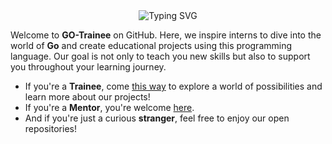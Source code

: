 <div align=center>
    <img src="https://readme-typing-svg.herokuapp.com?font=Fira+Code&size=30&pause=1000&color=00ADD8&center=true&width=700&lines=Welcome to GO-Trainee;Boost your efficiency;Unlock peak learning performance;Maximize the potential;Empower your journey;Accelerate the success" alt="Typing SVG" />
</div>

Welcome to **GO-Trainee** on GitHub. Here, we inspire interns to dive into the world of **Go** and create educational projects using this programming language. Our goal is not only to teach you new skills but also to support you throughout your learning journey.

- If you're a **Trainee**, come [this way](https://github.com/GO-Trainee/welcome) to explore a world of possibilities and learn more about our projects!
- If you're a **Mentor**, you're welcome [here](https://github.com/GO-Trainee/mentor-guides).
- And if you're just a curious **stranger**, feel free to enjoy our open repositories!

